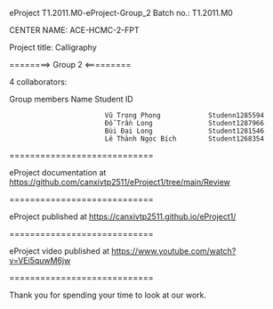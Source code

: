 eProject T1.2011.M0-eProject-Group_2 Batch no.: T1.2011.M0

CENTER NAME: ACE-HCMC-2-FPT

Project title: Calligraphy

========> Group 2 <=========

4 collaborators:

 Group members	            Name	                    Student ID

                            Vũ Trọng Phong            Studenn1285594
                            Đỗ Trần Long              Student1287966
                            Bùi Đại Long              Student1281546
                            Lê Thành Ngọc Bích        Student1268354  
============================

eProject documentation at https://github.com/canxivtp2511/eProject1/tree/main/Review

============================

eProject published at https://canxivtp2511.github.io/eProject1/

============================

eProject video published at https://www.youtube.com/watch?v=VEi5quwM6jw

============================

Thank you for spending your time to look at our work.
